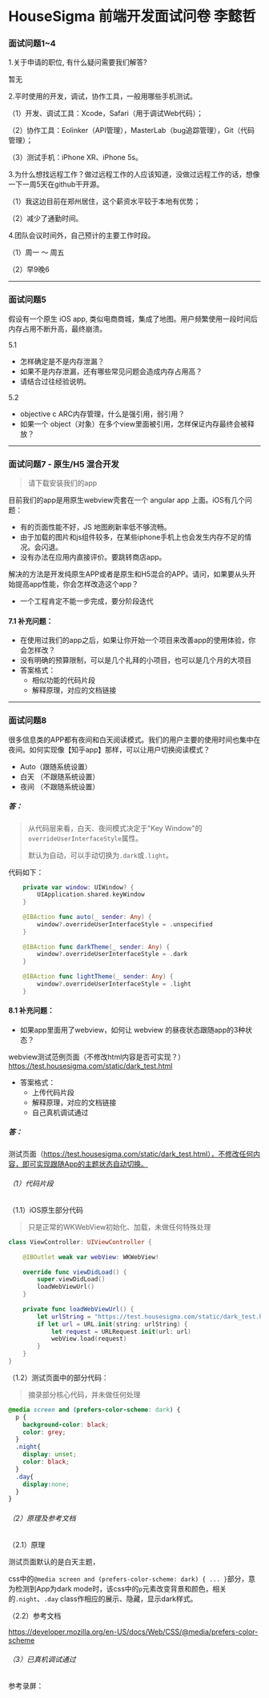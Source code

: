 # HouseSigma 前端开发面试问卷 李懿哲

### 面试问题1~4
1.关于申请的职位, 有什么疑问需要我们解答?

暂无

2.平时使用的开发，调试，协作工具，一般用哪些手机测试。

（1）开发、调试工具：Xcode，Safari（用于调试Web代码）；

（2）协作工具：Eolinker（API管理），MasterLab（bug追踪管理），Git（代码管理）；

（3）测试手机：iPhone XR、iPhone 5s。

3.为什么想找远程工作？做过远程工作的人应该知道，没做过远程工作的话，想像一下一周5天在github干开源。

（1）我这边目前在郑州居住，这个薪资水平较于本地有优势；

（2）减少了通勤时间。

4.团队会议时间外，自己预计的主要工作时段。

（1）周一 ～ 周五

（2）早9晚6


---
### 面试问题5 
假设有一个原生 iOS app, 类似电商商城，集成了地图。用户频繁使用一段时间后内存占用不断升高，最终崩溃。

5.1
- 怎样确定是不是内存泄漏？
- 如果不是内存泄漏，还有哪些常见问题会造成内存占用高？
- 请结合过往经验说明。

5.2
- objective c ARC内存管理，什么是强引用，弱引用？
- 如果一个 object（对象）在多个view里面被引用，怎样保证内存最终会被释放？


---
### 面试问题7 - 原生/H5 混合开发
> 请下载安装我们的app

目前我们的app是用原生webview壳套在一个 angular app 上面。iOS有几个问题：
- 有的页面性能不好，JS 地图刷新率低不够流畅。
- 由于加载的图片和js组件较多，在某些iphone手机上也会发生内存不足的情况。会闪退。
- 没有办法在应用内直接评价。要跳转商店app。

解决的方法是开发纯原生APP或者是原生和H5混合的APP。请问，如果要从头开始提高app性能，你会怎样改造这个app？
- 一个工程肯定不能一步完成，要分阶段迭代

#### 7.1 补充问题：
- 在使用过我们的app之后，如果让你开始一个项目来改善app的使用体验，你会怎样改？
- 没有明确的预算限制，可以是几个礼拜的小项目，也可以是几个月的大项目
- 答案格式：
  - 相似功能的代码片段
  - 解释原理，对应的文档链接


---
### 面试问题8
很多信息类的APP都有夜间和白天阅读模式。我们的用户主要的使用时间也集中在夜间。如何实现像【知乎app】那样，可以让用户切换阅读模式？
- Auto（跟随系统设置）
- 白天 （不跟随系统设置）
- 夜间 （不跟随系统设置）



##### 答：

> 从代码层来看，白天、夜间模式决定于"Key Window"的`overrideUserInterfaceStyle`属性。
>
> 默认为自动，可以手动切换为`.dark`或`.light`。

代码如下：

```swift
    private var window: UIWindow? {
        UIApplication.shared.keyWindow
    }
    
    @IBAction func auto(_ sender: Any) {
        window?.overrideUserInterfaceStyle = .unspecified
    }
    
    @IBAction func darkTheme(_ sender: Any) {
        window?.overrideUserInterfaceStyle = .dark
    }
    
    @IBAction func lightTheme(_ sender: Any) {
        window?.overrideUserInterfaceStyle = .light
    }
```



#### 8.1 补充问题：

- 如果app里面用了webview，如何让 webview 的昼夜状态跟随app的3种状态？

webview测试范例页面（不修改html内容是否可实现？） https://test.housesigma.com/static/dark_test.html

- 答案格式：
  - 上传代码片段
  - 解释原理，对应的文档链接
  - 自己真机调试通过



##### **答：**

测试页面（https://test.housesigma.com/static/dark_test.html），不修改任何内容，即可实现跟随App的主题状态自动切换。

###### （1）代码片段

（1.1）iOS原生部分代码

> 只是正常的WKWebView初始化、加载，未做任何特殊处理

```swift
class ViewController: UIViewController {
    
    @IBOutlet weak var webView: WKWebView!
    
    override func viewDidLoad() {
        super.viewDidLoad()
        loadWebViewUrl()
    }
    
    private func loadWebViewUrl() {
        let urlString = "https://test.housesigma.com/static/dark_test.html"
        if let url = URL.init(string: urlString) {
            let request = URLRequest.init(url: url)
            webView.load(request)
        }
    }
}
```

（1.2）测试页面中的部分代码：

> 摘录部分核心代码，并未做任何处理

```css
@media screen and (prefers-color-scheme: dark) {
  p {
    background-color: black;
    color: grey;
  }
  .night{
    display: unset;
    color: black;
  }
  .day{
    display:none;
  }
}
```

###### （2）原理及参考文档

（2.1）原理

测试页面默认的是白天主题，

css中的`@media screen and (prefers-color-scheme: dark) { ... }`部分，意为检测到App为dark mode时，该css中的`p`元素改变背景和颜色，相关的`.night`、`.day` class作相应的展示、隐藏，显示dark样式。

（2.2）参考文档

https://developer.mozilla.org/en-US/docs/Web/CSS/@media/prefers-color-scheme

###### （3）已真机调试通过

参考录屏：


